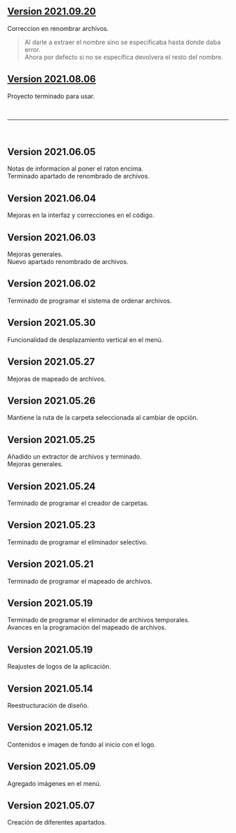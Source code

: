 ## [Version 2021.09.20](https://github.com/Xaival/Gestor-de-archivos/raw/main/APP/Gestor%20de%20archivos%20v2021.09.20.exe)
Correccion en renombrar archivos.<br>
> Al darle a extraer el nombre sino se especificaba hasta donde daba error.<br>
> Ahora por defecto si no se especifica devolvera el resto del nombre.

## [Version 2021.08.06](https://github.com/Xaival/Gestor-de-archivos/raw/main/APP/Gestor%20de%20archivos%20v2021.08.06.exe)
Proyecto terminado para usar.

<br><hr><br>

## Version 2021.06.05
Notas de informacion al poner el raton encima.<br>
Terminado apartado de renombrado de archivos.

## Version 2021.06.04 
Mejoras en la interfaz y correcciones en el código.

## Version 2021.06.03
Mejoras generales.<br>
Nuevo apartado renombrado de archivos.

## Version 2021.06.02
Terminado de programar el sistema de ordenar archivos.

## Version 2021.05.30
Funcionalidad de desplazamiento vertical en el menú.

## Version 2021.05.27
Mejoras de mapeado de archivos.

## Version 2021.05.26
Mantiene la ruta de la carpeta seleccionada al cambiar de opción.

## Version 2021.05.25
Añadido un extractor de archivos y terminado.<br>
Mejoras generales.

## Version 2021.05.24
Terminado de programar el creador de carpetas.

## Version 2021.05.23
Terminado de programar el eliminador selectivo.

## Version 2021.05.21
Terminado de programar el mapeado de archivos.

## Version 2021.05.19
Terminado de programar el eliminador de archivos temporales.<br>
Avances en la programación del mapeado de archivos.

## Version 2021.05.19
Reajustes de logos de la aplicación.

## Version 2021.05.14
Reestructuración de diseño.

## Version 2021.05.12
Contenidos e imagen de fondo al inicio con el logo.

## Version 2021.05.09
Agregado imágenes en el menú.

## Version 2021.05.07
Creación de diferentes apartados.
